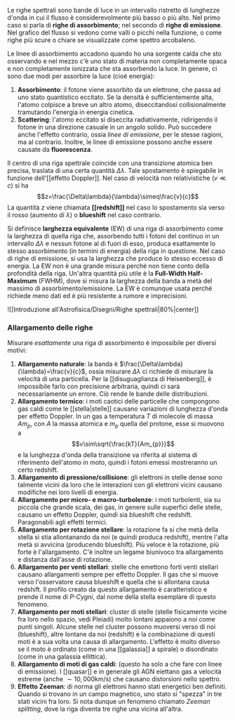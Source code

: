 Le righe spettrali sono bande di luce in un intervallo ristretto di lunghezze d'onda in cui il flusso è considerevolmente più basso o più alto. Nel primo caso si parla di **righe di assorbimento**; nel secondo di **righe di emissione**. Nel grafico del flusso si vedono come valli o picchi nella funzione, o come righe più scure o chiare se visualizzate come spettro arcobaleno.

Le linee di assorbimento accadono quando ho una sorgente calda che sto osservando e nel mezzo c'è uno stato di materia non completamente opaca e non completamente ionizzata che sta assorbendo la luce. In genere, ci sono due modi per assorbire la luce (cioè energia):
1. **Assorbimento**: il fotone viene assorbito da un elettrone, che passa ad uno stato quantistico eccitato. Se la densità è sufficientemente alta, l'atomo colpisce a breve un altro atomo, diseccitandosi collisionalmente tramutando l'energia in energia cinetica.
2. **Scattering**: l'atomo eccitato si diseccita radiativamente, ridirigendo il fotone in una direzione casuale in un angolo solido.
Può succedere anche l'effetto contrario, ossia *linee di emissione*, per le stesse ragioni, ma al contrario. Inoltre, le linee di emissione possono anche essere causate da **fluorescenza**.

Il centro di una riga spettrale coincide con una transizione atomica ben precisa, traslata di una certa quantità $\Delta\lambda$. Tale spostamento è spiegabile in funzione dell'[[effetto Doppler]]. Nel caso di velocità non relativistiche ($v\ll c$) si ha
$$z=\frac{\Delta\lambda}{\lambda}\simeq\frac{v}{c}$$
La quantità $z$ viene chiamata **[[redshift]]** nel caso lo spostamento sia verso il rosso (aumento di $\lambda$) o **blueshift** nel caso contrario.

Si definisce **larghezza equivalente** (EW) di una riga di assorbimento come la larghezza di quella riga che, assorbendo tutti i fotoni del continuo in un intervallo $\Delta\lambda$ e nessun fotone al di fuori di esso, produca esattamente lo stesso assorbimento (in termini di energia) della riga in questione. Nel caso di righe di emissione, si usa la larghezza che produce lo stesso eccesso di energia. La EW non è una grande misura perché non tiene conto della profondità della riga. Un'altra quantità più utile è la **Full-Width Half-Maximum** (FWHM), dove si misura la larghezza della banda a metà del massimo di assorbimento/emissione. La EW è comunque usata perché richiede meno dati ed è più resistente a rumore e imprecisioni.

![[Introduzione all'Astrofisica/Disegni/Righe spettrali|80%|center]]

### Allargamento delle righe
Misurare *esattamente* una riga di assorbimento è impossibile per diversi motivi:
1. **Allargamento naturale**: la banda è $\frac{\Delta\lambda}{\lambda}=\frac{v}{c}$, ossia misurare $\Delta\lambda$ ci richiede di misurare la velocità di una particella. Per la [[disuguaglianza di Heisenberg]], è impossibile farlo con precisione arbitraria, quindi ci sarà necessariamente un errore. Ciò rende le bande delle distribuzioni.
2. **Allargamento termico**: i moti caotici delle particelle che compongono gas caldi come le [[stella|stelle]] causano variazioni di lunghezza d'onda per effetto Doppler. In un gas a temperatura $T$ di molecole di massa $Am_{p}$, con $A$ la massa atomica e $m_{p}$ quella del protone, esse si muovono a $$v\sim\sqrt{\frac{kT}{Am_{p}}}$$e la lunghezza d'onda della transizione va riferita al sistema di riferimento dell'atomo in moto, quindi i fotoni emessi mostreranno un certo redshift.
3. **Allargamento di pressione/collisione**: gli elettroni in stelle dense sono talmente vicini da loro che le interazioni con gli elettroni vicini causano modifiche nei loro livelli di energia.
4. **Allargamento per micro- e macro-turbolenze**: i moti turbolenti, sia su piccola che grande scala, dei gas, in genere sulle superfici delle stelle, causano un effetto Doppler, quindi sia blueshift che redshift. Paragonabili agli effetti termici.
5. **Allargamento per rotazione stellare**: la rotazione fa si che metà della stella si stia allontanando da noi (e quindi produca redshift), mentre l'alta metà si avvicina (producendo blueshift). Più veloce è la rotazione, più forte è l'allargamento. C'è inoltre un legame biunivoco tra allargamento e distanza dall'asse di rotazione.
6. **Allargamento per venti stellari**: stelle che emettono forti venti stellari causano allargamenti sempre per effetto Doppler. Il gas che si muove verso l'osservatore causa blueshift e quella che si allontana causa redshift. Il profilo creato da questo allargamento è caratteristico e prende il nome di *P-Cygni*, dal nome della stella esemplare di questo fenomeno.
7. **Allargamento per moti stellari**: cluster di stelle (stelle fisicamente vicine fra loro nello spazio, vedi Pleiadi) molto lontani appaiono a noi come punti singoli. Alcune stelle nel cluster possono muoversi verso di noi (blueshift), altre lontane da noi (redshift) e la combinazione di questi moti è a sua volta una causa di allargamento. L'effetto è molto diverso se il moto è ordinato (come in una [[galassia]] a spirale) o disordinato (come in una galassia ellittica).
8. **Allargamento di moti di gas caldi**: (questo ha solo a che fare con linee di emissione). I [[quasar]] e in generale gli AGN eiettano gas a velocità estreme (anche $\sim10,000$km/s) che causano distorsioni nello spettro.
9. **Effetto Zeeman**: di norma gli elettroni hanno stati energetici ben definiti. Quando si trovano in un campo magnetico, uno stato si "spezza" in tre stati vicini fra loro. Si nota dunque un fenomeno chiamato *Zeeman splitting*, dove la riga diventa tre righe una vicina all'altra.
